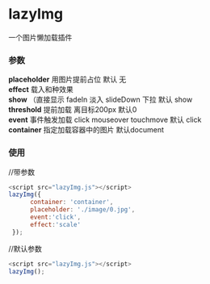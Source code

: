# lazyImg
一个图片懒加载插件
 
### 参数 
**placeholder**    用图片提前占位  默认  无<br/> 
**effect**   载入和种效果<br/> 
**show**   （直接显示 fadeIn 淡入 slideDown 下拉 默认 show<br/> 
**threshold**   提前加载 离目标200px 默认0<br/> 
**event**  事件触发加载 click mouseover touchmove 默认 click<br/> 
**container**  指定加载容器中的图片 默认document

### 使用
//带参数
``` javascript
<script src="lazyImg.js"></script>
lazyImg({
      container: 'container',
      placeholder: './image/0.jpg',
      event:'click',
      effect:'scale'
 });
 ```
 
 //默认参数
 ``` javascript
 <script src="lazyImg.js"></script>
 lazyImg();
 ``` 
